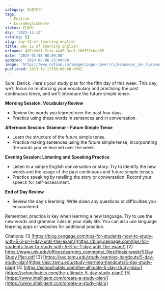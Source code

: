 ```yaml
---
category: 英语学习
tags:
  - English
  - LearnEnglishNote
status: 已发布
day: '2023-12-12'
catalog: []
slug: day-12-of-learning-english
title: Day 12 of learning English
urlname: 485cf611-7cfa-4e45-9cc7-266357cbee55
date: '2024-01-08 00:09:00'
updated: '2024-05-08 23:04:00'
image: 'https://www.notion.so/images/page-cover/rijksmuseum_jan_lievens_1627.jpg'
published: 2023-12-12T08:00:00.000Z
---
```


Sure, Derick. Here's your study plan for the fifth day of this week. This day, we'll focus on reinforcing your vocabulary and practicing the past continuous tense, and we'll introduce the future simple tense.


**Morning Session: Vocabulary Review**

- Review the words you learned over the past four days.
- Practice using these words in sentences and in conversation.

**Afternoon Session: Grammar - Future Simple Tense**

- Learn the structure of the future simple tense.
- Practice making sentences using the future simple tense, incorporating the words you've learned over the week.

**Evening Session: Listening and Speaking Practice**

- Listen to a simple English conversation or story. Try to identify the new words and the usage of the past continuous and future simple tenses.
- Practice speaking by retelling the story or conversation. Record your speech for self-assessment.

**End of Day Review**

- Review the day's learning. Write down any questions or difficulties you encountered.

Remember, practice is key when learning a new language. Try to use the new words and grammar rules in your daily life. You can also use language learning apps or websites for additional practice.


Citations:
[1] [https://blog.cengage.com/tips-for-students-how-to-study-with-5-3-or-1-day-until-the-exam/](https://blog.cengage.com/tips-for-students-how-to-study-with-5-3-or-1-day-until-the-exam/)
[2] [https://www.unk.edu/offices/learning_commons/_files/finals-week/5 Day Study Plan.pdf](https://www.unk.edu/offices/learning_commons/_files/finals-week/5%20Day%20Study%20Plan.pdf)
[3] [https://asc.tamu.edu/study-learning-handouts/5-day-study-plan](https://asc.tamu.edu/study-learning-handouts/5-day-study-plan)
[4] [https://schoolhabits.com/the-ultimate-5-day-study-plan/](https://schoolhabits.com/the-ultimate-5-day-study-plan/)
[5] [https://www.intelligent.com/create-a-study-plan/](https://www.intelligent.com/create-a-study-plan/)


